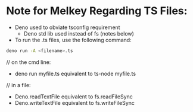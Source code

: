 # Note for Melkey Regarding TS Files:

- Deno used to obviate tsconfig requirement
  - Deno std lib used instead of fs (notes below)
- To run the .ts files, use the following command:

```bash
deno run -A <filename>.ts
```

// on the cmd line:

- deno run myfile.ts equivalent to ts-node myfile.ts

// in a file:

- Deno.readTextFile equivalent to fs.readFileSync
- Deno.writeTextFile equivalent to fs.writeFileSync
